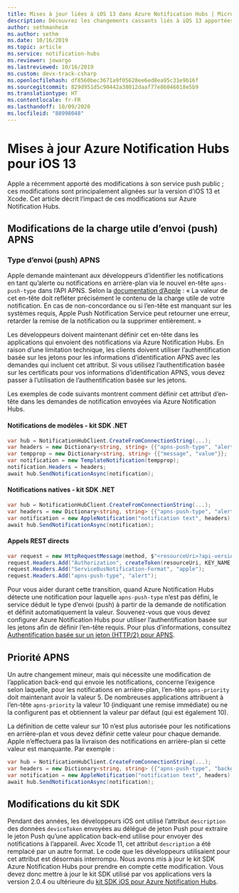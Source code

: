 ```yaml
---
title: Mises à jour liées à iOS 13 dans Azure Notification Hubs | Microsoft Docs
description: Découvrez les changements cassants liés à iOS 13 apportées dans Azure Notification Hubs
author: sethmanheim
ms.author: sethm
ms.date: 10/16/2019
ms.topic: article
ms.service: notification-hubs
ms.reviewer: jowargo
ms.lastreviewed: 10/16/2019
ms.custom: devx-track-csharp
ms.openlocfilehash: df8560bec3671a9f05628ee6ed8ea95c31e9b16f
ms.sourcegitcommit: 829d951d5c90442a38012daaf77e86046018e5b9
ms.translationtype: HT
ms.contentlocale: fr-FR
ms.lasthandoff: 10/09/2020
ms.locfileid: "88998048"
---
```

# <a name="azure-notification-hubs-updates-for-ios-13"></a>Mises à jour Azure Notification Hubs pour iOS 13

Apple a récemment apporté des modifications à son service push public ; ces modifications sont principalement alignées sur la version d’iOS 13 et Xcode. Cet article décrit l’impact de ces modifications sur Azure Notification Hubs.

## <a name="apns-push-payload-changes"></a>Modifications de la charge utile d’envoi (push) APNS

### <a name="apns-push-type"></a>Type d’envoi (push) APNS

Apple demande maintenant aux développeurs d’identifier les notifications en tant qu’alerte ou notifications en arrière-plan via le nouvel en-tête `apns-push-type` dans l’API APNS. Selon la [documentation d’Apple](https://developer.apple.com/documentation/usernotifications/setting_up_a_remote_notification_server/sending_notification_requests_to_apns) : « La valeur de cet en-tête doit refléter précisément le contenu de la charge utile de votre notification. En cas de non-concordance ou si l’en-tête est manquant sur les systèmes requis, Apple Push Notification Service peut retourner une erreur, retarder la remise de la notification ou la supprimer entièrement. »

Les développeurs doivent maintenant définir cet en-tête dans les applications qui envoient des notifications via Azure Notification Hubs. En raison d’une limitation technique, les clients doivent utiliser l’authentification basée sur les jetons pour les informations d’identification APNS avec les demandes qui incluent cet attribut. Si vous utilisez l’authentification basée sur les certificats pour vos informations d’identification APNS, vous devez passer à l’utilisation de l’authentification basée sur les jetons.

Les exemples de code suivants montrent comment définir cet attribut d’en-tête dans les demandes de notification envoyées via Azure Notification Hubs.

#### <a name="template-notifications---net-sdk"></a>Notifications de modèles - kit SDK .NET

```csharp
var hub = NotificationHubClient.CreateFromConnectionString(...);
var headers = new Dictionary<string, string> {{"apns-push-type", "alert"}};
var tempprop = new Dictionary<string, string> {{"message", "value"}};
var notification = new TemplateNotification(tempprop);
notification.Headers = headers;
await hub.SendNotificationAsync(notification);
```

#### <a name="native-notifications---net-sdk"></a>Notifications natives - kit SDK .NET

```csharp
var hub = NotificationHubClient.CreateFromConnectionString(...);
var headers = new Dictionary<string, string> {{"apns-push-type", "alert"}};
var notification = new AppleNotification("notification text", headers);
await hub.SendNotificationAsync(notification);
```

#### <a name="direct-rest-calls"></a>Appels REST directs

```csharp
var request = new HttpRequestMessage(method, $"<resourceUri>?api-version=2017-04");
request.Headers.Add("Authorization", createToken(resourceUri, KEY_NAME, KEY_VALUE));
request.Headers.Add("ServiceBusNotification-Format", "apple");
request.Headers.Add("apns-push-type", "alert");
```

Pour vous aider durant cette transition, quand Azure Notification Hubs détecte une notification pour laquelle `apns-push-type` n’est pas défini, le service déduit le type d’envoi (push) à partir de la demande de notification et définit automatiquement la valeur. Souvenez-vous que vous devez configurer Azure Notification Hubs pour utiliser l’authentification basée sur les jetons afin de définir l’en-tête requis. Pour plus d’informations, consultez [Authentification basée sur un jeton (HTTP/2) pour APNS](./notification-hubs-push-notification-http2-token-authentication.md).

## <a name="apns-priority"></a>Priorité APNS

Un autre changement mineur, mais qui nécessite une modification de l’application back-end qui envoie les notifications, concerne l’exigence selon laquelle, pour les notifications en arrière-plan, l’en-tête `apns-priority` doit maintenant avoir la valeur 5. De nombreuses applications attribuent à l’en-tête `apns-priority` la valeur 10 (indiquant une remise immédiate) ou ne la configurent pas et obtiennent la valeur par défaut (qui est également 10).

La définition de cette valeur sur 10 n’est plus autorisée pour les notifications en arrière-plan et vous devez définir cette valeur pour chaque demande. Apple n’effectuera pas la livraison des notifications en arrière-plan si cette valeur est manquante. Par exemple :

```csharp
var hub = NotificationHubClient.CreateFromConnectionString(...);
var headers = new Dictionary<string, string> {{"apns-push-type", "background"}, { "apns-priority", "5" }};
var notification = new AppleNotification("notification text", headers);
await hub.SendNotificationAsync(notification);
```

## <a name="sdk-changes"></a>Modifications du kit SDK

Pendant des années, les développeurs iOS ont utilisé l’attribut `description` des données `deviceToken` envoyées au délégué de jeton Push pour extraire le jeton Push qu’une application back-end utilise pour envoyer des notifications à l’appareil. Avec Xcode 11, cet attribut `description` a été remplacé par un autre format. Le code que les développeurs utilisaient pour cet attribut est désormais interrompu. Nous avons mis à jour le kit SDK Azure Notification Hubs pour prendre en compte cette modification. Vous devez donc mettre à jour le kit SDK utilisé par vos applications vers la version 2.0.4 ou ultérieure du [kit SDK iOS pour Azure Notification Hubs](https://github.com/Azure/azure-notificationhubs-ios).
